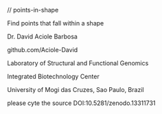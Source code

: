 // points-in-shape

Find points that fall within a shape

Dr. David Aciole Barbosa

github.com/Aciole-David

Laboratory of Structural and Functional Genomics

Integrated Biotechnology Center

University of Mogi das Cruzes, Sao Paulo, Brazil

please cyte the source 
DOI:10.5281/zenodo.13311731 
